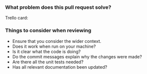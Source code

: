 ### What problem does this pull request solve?

Trello card: <!-- link -->

<!-- Add some description here about what the PR is about, even if you have a Trello card to link to -->

### Things to consider when reviewing

<!-- If this section isn't relevant for your PR feel free to edit or remove it -->

- Ensure that you consider the wider context.
- Does it work when run on your machine?
- Is it clear what the code is doing?
- Do the commit messages explain why the changes were made?
- Are there all the unit tests needed?
- Has all relevant documentation been updated?
